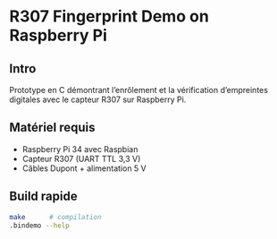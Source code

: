 # R307 Fingerprint Demo on Raspberry Pi

## Intro
Prototype en C démontrant l’enrôlement et la vérification d’empreintes
digitales avec le capteur R307 sur Raspberry Pi.

## Matériel requis
- Raspberry Pi 34 avec Raspbian
- Capteur R307 (UART TTL 3,3 V)
- Câbles Dupont + alimentation 5 V

## Build rapide
```bash
make      # compilation
.bindemo --help
